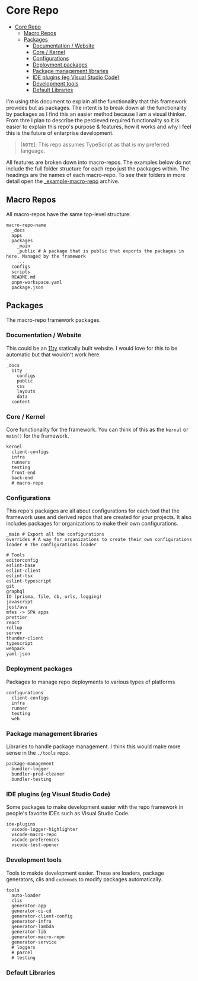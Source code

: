 # Core Repo
- [Core Repo](#core-repo)
  - [Macro Repos](#macro-repos)
  - [Packages](#packages)
    - [Documentation / Website](#documentation--website)
    - [Core / Kernel](#core--kernel)
    - [Configurations](#configurations)
    - [Deployment packages](#deployment-packages)
    - [Package management libraries](#package-management-libraries)
    - [IDE plugins (eg Visual Studio Code)](#ide-plugins-eg-visual-studio-code)
    - [Development tools](#development-tools)
    - [Default Libraries](#default-libraries)

I'm using this document to explain all the functionality that this framework provides but as packages. The intent is to break down all the functionality by packages as I find this an easier method because I am a visual thinker. From thre I plan to describe the percieved required functionality so it is easier to explain this repo's purpose & features, how it works and why I feel this is the future of enterprise development. 

> [`NOTE`]: This repo assumes TypeScript as that is my preferred language. 

All features are broken down into macro-repos. The examples below do not include the full folder structure for each repo just the packages within. The headings are the names of each macro-repo. To see their folders in more detail open the [_example-macro-repo](./_example-macro-repo.zip) archive.

## Macro Repos
All macro-repos have the same top-level structure:
```
macro-repo-name
  _docs
  apps
  packages
    _main
    _public # A package that is public that exports the packages in here. Managed by the framework
    ...
  configs
  scripts
  README.md
  pnpm-workspace.yaml
  package.json
```

## Packages
The macro-repo framework packages.

### Documentation / Website
This could be an [11ty](https://www.11ty.dev/) statically built website. I would love for this to be automatic but that wouldn't work here.
```
_docs
  11ty
    configs
    public
    css
    layouts
    data
  content
```

### Core / Kernel
Core functionality for the framework. You can think of this as the `kernal` or `main()` for the framework.

```
kernel
  client-configs
  infra
  runners
  testing
  front-end
  back-end
  # macro-repo
```

### Configurations
This repo's packages are all about configurations for each tool that the framework uses and derived repos that are created for your projects. It also includes packages for organizations to make their own configurations.

```
_main # Export all the configurations
overrides # A way for organizations to create their own configurations
loader # The configurations loader

# Tools
editorconfig
eslint-base
eslint-client
eslint-tsx
eslint-typescript
git
graphql
IO (prisma, file, db, urls, logging)
javascript
jest/ava
mfes -> SPA apps
prettier
react
rollup
server
thunder-client
typescript
webpack
yaml-json
```

### Deployment packages
Packages to manage repo deployments to various types of platforms

```
configurations
  client-configs
  infra
  runner
  testing
  web
```

### Package management libraries
Libraries to handle package management. I think this would make more sense in the `./tools` repo.

```
package-management
  bundler-logger
  bundler-prod-cleaner
  bundler-testing
```

### IDE plugins (eg Visual Studio Code)
Some packages to make development easier with the repo framework in people's favorite IDEs such as Visual Studio Code.

```
ide-plugins
  vscode-logger-highlighter
  vscode-macro-repo
  vscode-preferences
  vscode-test-opener
```

### Development tools
Tools to makde development easier. These are loaders, package generators, clis and `codemods` to modify packages automatically.

```
tools
  auto-loader
  clis
  generator-app
  generator-ci-cd
  generator-client-config
  generator-infra
  generator-lambda
  generator-lib
  generator-macro-repo
  generator-service
  # loggers
  # parcel
  # testing
```

### Default Libraries